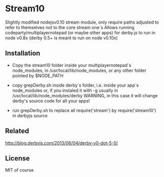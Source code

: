 # Stream10

Slightly modified nodejsv0.10 stream module, only require paths adjusted to refer to themselves not to the core stream one´s
Allows running codeparty/multiplayernotepad (or maybe other apps) for derby.js to run in node v0.8x (derby 0.5+ is meant to run on node v0.10x)


## Installation

- Copy the stream10 folder inside your multiplayernotepad´s node_modules, 
  in /usr/local/lib/node_modules, or any other folder pointed by $NODE_PATH
  
- copy grepDerby.sh inside derby´s folder, i.e. inside your app´s node_modules or, if you 
  instaled it with -g usually in /usr/local/lib/node_modules/derby WARNING, in this case it will change derby's source code for all your apps!
  
- run grepDerby.sh to replace all require('stream') by require('stream10') in derbyjs source


## Related

http://blog.derbyjs.com/2013/06/04/derby-v0-dot-5-0/


## License

MIT of course

